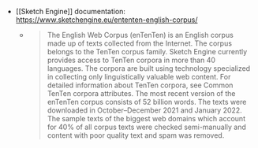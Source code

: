 - [[Sketch Engine]] documentation: https://www.sketchengine.eu/ententen-english-corpus/
	- > The English Web Corpus (enTenTen) is an English corpus made up of texts collected from the Internet. The corpus belongs to the TenTen corpus family. Sketch Engine currently provides access to TenTen corpora in more than 40 languages. The corpora are built using technology specialized in collecting only linguistically valuable web content.
	  For detailed information about TenTen corpora, see Common TenTen corpora attributes.
	  The most recent version of the enTenTen corpus consists of 52 billion words. The texts were downloaded in October–December 2021 and January 2022. The sample texts of the biggest web domains which account for 40% of all corpus texts were checked semi-manually and content with poor quality text and spam was removed.